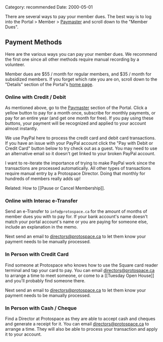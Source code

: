 Category: recommended
Date: 2000-05-01

There are several ways to pay your member dues. The best way is to log into the Portal > Member > [Paymaster](https://my.protospace.ca/paymaster) and scroll down to the "Member Dues".

## Payment Methods 

Here are the various ways you can pay your member dues. We recommend the first one since all other methods require manual recording by a volunteer.

Member dues are $55 / month for regular members, and $35 / month for subsidized members. If you forget which rate you are on, scroll down to the "Details" section of the Portal's [home page](https://my.protospace.ca/).

### Online with Credit / Debit

As mentioned above, go to the [Paymaster](https://my.protospace.ca/paymaster) section of the Portal. Click a yellow button to pay for a month once, subscribe for monthly payments, or pay for an entire year (and get one month for free). If you pay using these buttons, your payment will be recognized and applied to your account almost instantly.

We use PayPal here to process the credit card and debit card transactions. If you have an issue with your PayPal account click the "Pay with Debit or Credit Card" button below to try check out as a guest. You may need to use an alternative email so it doesn't get linked to your broken PayPal account.

I want to re-iterate the importance of trying to make PayPal work since the transactions are processed automatically. All other types of transactions require manual entry by a Protospace Director. Doing that monthly for hundreds of members really adds up!

Related: How to [[Pause or Cancel Membership]].

### Online with Interac e-Transfer

Send an e-Transfer to `info@protospace.ca` for the amount of months of member dues you with to pay for. If your bank account's name doesn't match your portal account's name or you are paying for someone else, include an explanation in the memo.

Next send an email to <directors@protospace.ca> to let them know your payment needs to be manually processed.

### In Person with Credit Card

Find someone at Protospace who knows how to use the Square card reader terminal and tap your card to pay. You can email <directors@protospace.ca> to arrange a time to meet someone, or come to a [[Tuesday Open House]] and you'll probably find someone there.

Next send an email to <directors@protospace.ca> to let them know your payment needs to be manually processed.

### In Person with Cash / Cheque

Find a Director at Protospace as they are able to accept cash and cheques and generate a receipt for it. You can email <directors@protospace.ca> to arrange a time. They will also be able to process your transaction and apply it to your account.
